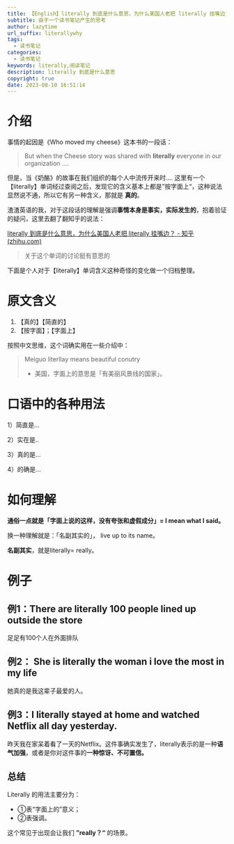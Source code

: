 ```yaml
---
title: 【English】literally 到底是什么意思，为什么美国人老把 literally 挂嘴边？
subtitle: 由于一个读书笔记产生的思考
author: lazytime
url_suffix: literallywhy
tags:
  - 读书笔记
categories:
  - 读书笔记
keywords: literally,阅读笔记
description: literally 到底是什么意思
copyright: true
date: 2023-08-10 16:51:14
---
```

# 介绍

事情的起因是《Who moved my cheese》这本书的一段话：

> But when the Cheese story was shared with **literally** everyone in our organization ....

但是，当《奶酪》的故事在我们组织的每个人中流传开来时.... 这里有一个【literally】单词经过查阅之后，发现它的含义基本上都是”按字面上“，这种说法显然说不通，所以它有另一种含义，那就是 **真的**。

渣渣英语的我，对于这段话的理解是强调**事情本身是事实，实际发生的**，抱着验证的疑问，这里去翻了翻知乎的说法：

[literally 到底是什么意思，为什么美国人老把 literally 挂嘴边？ - 知乎 (zhihu.com)](https://www.zhihu.com/question/62518011)

> 关于这个单词的讨论挺有意思的

下面是个人对于【literally】单词含义这种奇怪的变化做一个归档整理。

<!-- more -->

# 原文含义

1. 【真的】【简直的】
2. 【按字面】；【字面上】

按照中文思维，这个词确实用在一些介绍中：

> Meiguo literllay means beautiful conutry
> - 美国，字面上的意思是「有美丽风景线的国家」。

# 口语中的各种用法

1）简直是…

2）实在是..

3）真的是…

4）的确是…
# 如何理解

**通俗一点就是「字面上说的这样，没有夸张和虚假成分」= I mean what I said。**

换一种理解就是：「名副其实的」， live up to its name。

**名副其实**，就是literally= really。

# 例子

## 例1：There are **literally** 100 people lined up outside the store

足足有100个人在外面排队

## 例2： She is **literally** the woman i love the most in my life

她真的是我这辈子最爱的人。

## 例3：I literally stayed at home and watched Netflix all day yesterday.

昨天我在家呆着看了一天的Netflix。这件事确实发生了，literally表示的是一种**语气加强**，或者是你对这件事的**一种惊讶、不可置信。**

## 总结

Literally 的用法主要分为：

- ①表“字面上的”意义；
- ②表强调。

这个常见于出现会让我们 **”really？“** 的场景。


